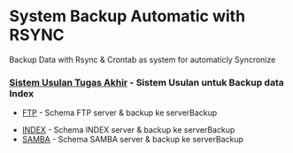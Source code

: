 # System Backup Automatic with RSYNC
Backup Data with Rsync &amp; Crontab as system for automaticly Syncronize 

### [Sistem Usulan Tugas Akhir](https://github.com/moeslimdecoded/paket-backup-server/blob/master/diagram-schema-topologi.pdf) - Sistem Usulan untuk Backup data Index
- [FTP](https://github.com/moeslimdecoded/paket-backup-server/blob/master/diagram-schema-FTP.pdf) - Schema FTP server & backup ke serverBackup
>

- [INDEX](https://github.com/moeslimdecoded/paket-backup-server/blob/master/diagram-schema-INDEX.pdf) - Schema INDEX server & backup ke serverBackup
- [SAMBA](https://github.com/moeslimdecoded/paket-backup-server/blob/master/diagram-schema-SAMBA.pdf) - Schema SAMBA server & backup ke serverBackup
